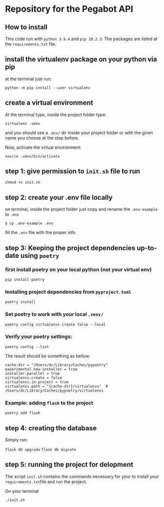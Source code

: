 ﻿# Repository for the Pegabot API

## How to install
  
This code run with `python 3.9.4` and `pip 20.2.3`. The packages are listed at the `requirements.txt` file.  
   
  
## install the virtualenv package on your python via pip  
  
at the terminal just run:  
  
`python -m pip install --user virtualenv`  
  
## create a virtual environment   
  
At the terminal type, inside the project folder type:  
  
`virtualenv .venv`   

and you should see a `.env/` dir inside your project folder or with the given name you choose at the step before.  

Now, activate the virtual environment:

`source .venv/bin/activate` 
  
## step 1: give permission to `init.sh` file to run  
  
```console
chmod +x init.sh
```
  
## step 2: create your .env file locally  
  
on terminal, inside the project folder just copy and rename the `.env-example` to `.env`  
  
`$ cp .env-example .env`

fill the `.env` file with the proper info

## step 3: Keeping the project dependencies up-to-date using `poetry`

### first install poetry on your local python (not your virtual env)  

`pip install poetry`

### Installing project dependencies from `pyproject.toml`

`poetry install`

### Set poetry to work with your local `.venv/` 

`poetry config virtualenvs.create false --local`

### Verify your poetry settings:

`poetry config --list`

The result should be something as bellow:
```console
cache-dir = "/Users/dc/Library/Caches/pypoetry"
experimental.new-installer = true
installer.parallel = true
virtualenvs.create = false
virtualenvs.in-project = true
virtualenvs.path = "{cache-dir}/virtualenvs"  # /Users/dc/Library/Caches/pypoetry/virtualenvs
```

### Example: adding `flask` to the project

`poetry add flask`

## step 4: creating the database

Simply run:

`flask db upgrade`
`flask db migrate`

## step 5: running the project for delopment

The script `init.sh` contains the commands necessary for your to install your `requirements.txt`file and run the project.

On your terminal 
```console
./init.sh
```
